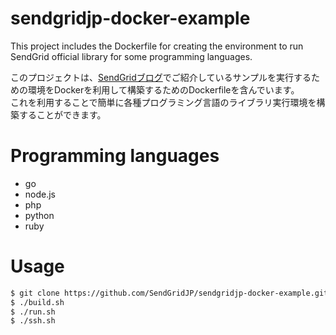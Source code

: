 sendgridjp-docker-example
=========================

This project includes the Dockerfile for creating the environment to run SendGrid official library for some programming languages.

このプロジェクトは、[SendGridブログ](https://sendgrid.kke.co.jp/blog/?cat=6)でご紹介しているサンプルを実行するための環境をDockerを利用して構築するためのDockerfileを含んでいます。  
これを利用することで簡単に各種プログラミング言語のライブラリ実行環境を構築することができます。  

# Programming languages
* go
* node.js
* php
* python
* ruby

# Usage

```bash
$ git clone https://github.com/SendGridJP/sendgridjp-docker-example.git
$ ./build.sh
$ ./run.sh
$ ./ssh.sh
```
